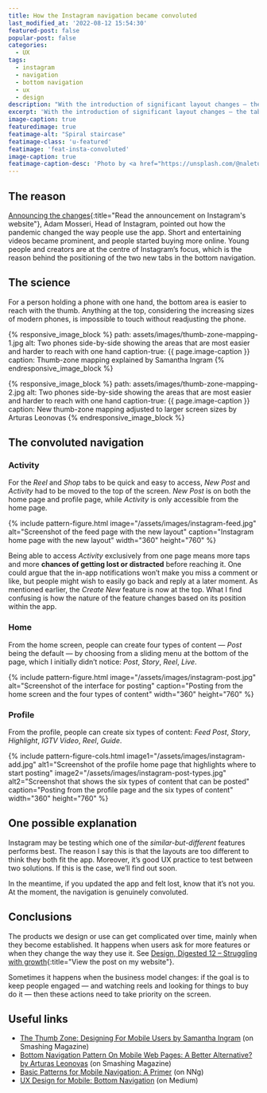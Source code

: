 ```yaml
---
title: How the Instagram navigation became convoluted
last_modified_at: '2022-08-12 15:54:30'
featured-post: false
popular-post: false
categories:
  - UX
tags:
  - instagram
  - navigation
  - bottom navigation
  - ux
  - design
description: "With the introduction of significant layout changes – the tabs Reel and Shop – the Instagram navigation became convoluted. Let's briefly explore how."
excerpt: 'With the introduction of significant layout changes — the tabs Reel and Shop — the Instagram navigation became convoluted. Let’s briefly explore how.'
image-caption: true
featuredimage: true
featimage-alt: "Spiral staircase"
featimage-class: 'u-featured'
featimage: 'feat-insta-convoluted'
image-caption: true
featimage-caption-desc: 'Photo by <a href="https://unsplash.com/@naletu">Natalya Letunova</a>'
---
```

## The reason

[Announcing the changes](https://about.instagram.com/blog/announcements/introducing-reels-and-shop-tabs){:title="Read the announcement on Instagram's website"}, Adam Mosseri, Head of Instagram, pointed out how the pandemic changed the way people use the app. Short and entertaining videos became prominent, and people started buying more online. Young people and creators are at the centre of Instagram’s focus, which is the reason behind the positioning of the two new tabs in the bottom navigation.

## The science

For a person holding a phone with one hand, the bottom area is easier to reach with the thumb. Anything at the top, considering the increasing sizes of modern phones, is impossible to touch without readjusting the phone.

{% responsive_image_block %}
  path: assets/images/thumb-zone-mapping-1.jpg
  alt: Two phones side-by-side showing the areas that are most easier and harder to reach with one hand
  caption-true: {{ page.image-caption }}
  caption: Thumb-zone mapping explained by Samantha Ingram
{% endresponsive_image_block %}

{% responsive_image_block %}
  path: assets/images/thumb-zone-mapping-2.jpg
  alt: Two phones side-by-side showing the areas that are most easier and harder to reach with one hand
  caption-true: {{ page.image-caption }}
  caption: New thumb-zone mapping adjusted to larger screen sizes by Arturas Leonovas
{% endresponsive_image_block %}

## The convoluted navigation

### Activity

For the _Reel_ and _Shop_ tabs to be quick and easy to access, _New Post_ and _Activity_ had to be moved to the top of the screen. _New Post_ is on both the home page and profile page, while _Activity_ is only accessible from the home page.

{% include pattern-figure.html image="/assets/images/instagram-feed.jpg" alt="Screenshot of the feed page with the new layout" caption="Instagram home page with the new layout" width="360" height="760" %}

Being able to access _Activity_ exclusively from one page means more taps and more **chances of getting lost or distracted** before reaching it. One could argue that the in-app notifications won’t make you miss a comment or like, but people might wish to easily go back and reply at a later moment. As mentioned earlier, the _Create New_ feature is now at the top. What I find confusing is how the nature of the feature changes based on its position within the app.

### Home

From the home screen, people can create four types of content — _Post_ being the default — by choosing from a sliding menu at the bottom of the page, which I initially didn’t notice: _Post_, _Story_, _Reel_, _Live_.

{% include pattern-figure.html image="/assets/images/instagram-post.jpg" alt="Screenshot of the interface for posting" caption="Posting from the home screen and the four types of content" width="360" height="760" %}

### Profile

From the profile, people can create six types of content: _Feed Post_, _Story_, _Highlight_, _IGTV Video_, _Reel_, _Guide_.

{% include pattern-figure-cols.html image1="/assets/images/instagram-add.jpg" alt1="Screenshot of the profile home page that highlights where to start posting" image2="/assets/images/instagram-post-types.jpg" alt2="Screenshot that shows the six types of content that can be posted" caption="Posting from the profile page and the six types of content" width="360" height="760" %}

## One possible explanation

Instagram may be testing which one of the _similar-but-different_ features performs best. The reason I say this is that the layouts are too different to think they both fit the app. Moreover, it’s good UX practice to test between two solutions. If this is the case, we’ll find out soon.

In the meantime, if you updated the app and felt lost, know that it’s not you. At the moment, the navigation is genuinely convoluted.

## Conclusions

The products we design or use can get complicated over time, mainly when they become established. It happens when users ask for more features or when they change the way they use it. See [Design, Digested 12 – Struggling with growth](/design-digested/social-media-content-moderation/){:title="View the post on my website"}.

Sometimes it happens when the business model changes: if the goal is to keep people engaged — and watching reels and looking for things to buy do it — then these actions need to take priority on the screen.

## Useful links

<ul class="smd-ul">
<li><a href="https://www.smashingmagazine.com/2016/09/the-thumb-zone-designing-for-mobile-users/">The Thumb Zone: Designing For Mobile Users by Samantha Ingram</a> (on Smashing Magazine)</li>
<li><a href="https://www.smashingmagazine.com/2019/08/bottom-navigation-pattern-mobile-web-pages/">Bottom Navigation Pattern On Mobile Web Pages: A Better Alternative? by Arturas Leonovas</a> (on Smashing Magazine)</li>
<li><a href="https://www.nngroup.com/articles/mobile-navigation-patterns/">Basic Patterns for Mobile Navigation: A Primer</a> (on NNg)</li>
<li><a href="https://uxplanet.org/perfect-bottom-navigation-for-mobile-app-effabbb98c0f">UX Design for Mobile: Bottom Navigation</a> (on Medium)</li>
</ul>

<!-- <small>Photo by [Lalo Hernandez](https://unsplash.com/photos/r34cKhbEDCU) on Unsplash</small> -->
